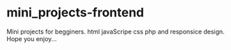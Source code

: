 # mini_projects-frontend

Mini projects for begginers. 
html javaScripe css php and responsice design.
Hope you enjoy... 
